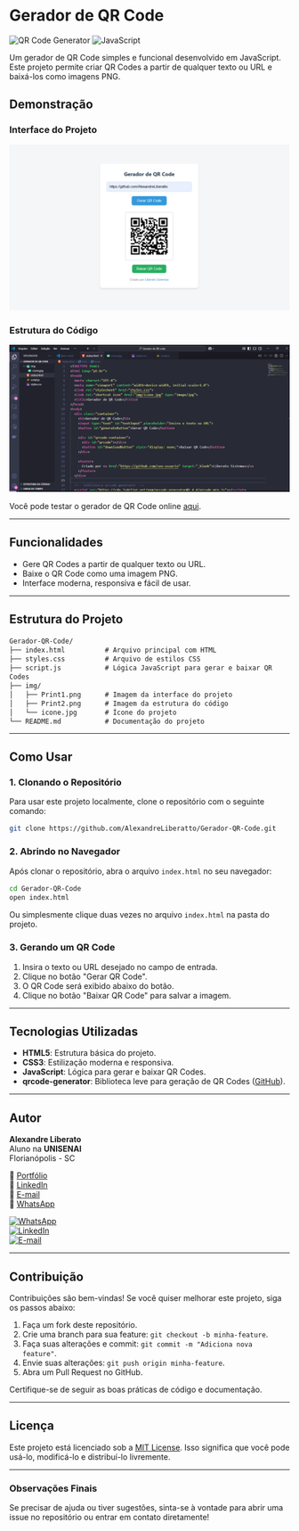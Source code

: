 
# Gerador de QR Code

![QR Code Generator](https://img.shields.io/badge/QR%20Code-Generator-blue) ![JavaScript](https://img.shields.io/badge/JavaScript-F7DF1E?logo=javascript&logoColor=black)

Um gerador de QR Code simples e funcional desenvolvido em JavaScript. Este projeto permite criar QR Codes a partir de qualquer texto ou URL e baixá-los como imagens PNG.

## Demonstração

### Interface do Projeto
![Interface do Projeto](img/Print1.png)

### Estrutura do Código
![Estrutura do Código](img/Print2.png)

Você pode testar o gerador de QR Code online [aqui](https://github.com/AlexandreLiberatto/Gerador-QR-Code).

---

## Funcionalidades

- Gere QR Codes a partir de qualquer texto ou URL.
- Baixe o QR Code como uma imagem PNG.
- Interface moderna, responsiva e fácil de usar.

---

## Estrutura do Projeto

```
Gerador-QR-Code/
├── index.html          # Arquivo principal com HTML
├── styles.css          # Arquivo de estilos CSS
├── script.js           # Lógica JavaScript para gerar e baixar QR Codes
├── img/
│   ├── Print1.png      # Imagem da interface do projeto
│   ├── Print2.png      # Imagem da estrutura do código
│   └── icone.jpg       # Ícone do projeto
└── README.md           # Documentação do projeto
```

---

## Como Usar

### 1. Clonando o Repositório

Para usar este projeto localmente, clone o repositório com o seguinte comando:

```bash
git clone https://github.com/AlexandreLiberatto/Gerador-QR-Code.git
```

### 2. Abrindo no Navegador

Após clonar o repositório, abra o arquivo `index.html` no seu navegador:

```bash
cd Gerador-QR-Code
open index.html
```

Ou simplesmente clique duas vezes no arquivo `index.html` na pasta do projeto.

### 3. Gerando um QR Code

1. Insira o texto ou URL desejado no campo de entrada.
2. Clique no botão "Gerar QR Code".
3. O QR Code será exibido abaixo do botão.
4. Clique no botão "Baixar QR Code" para salvar a imagem.

---

## Tecnologias Utilizadas

- **HTML5**: Estrutura básica do projeto.
- **CSS3**: Estilização moderna e responsiva.
- **JavaScript**: Lógica para gerar e baixar QR Codes.
- **qrcode-generator**: Biblioteca leve para geração de QR Codes ([GitHub](https://github.com/kazuhikoarase/qrcode-generator)).

---

## Autor

**Alexandre Liberato**  
Aluno na **UNISENAI**  
Florianópolis - SC  

🔗 [Portfólio](https://portfolio-3-d-olive.vercel.app/)  
💼 [LinkedIn](https://www.linkedin.com/in/alexandre-liberato-32179624b/)  
📧 [E-mail](mailto:alexandreliberatto@gmail.com)  
📱 [WhatsApp](https://api.whatsapp.com/send?phone=+5584991604054)

[![WhatsApp](https://img.shields.io/badge/WhatsApp-25D366?style=for-the-badge&logo=whatsapp&logoColor=white)](https://api.whatsapp.com/send?phone=+5584991604054)  
[![LinkedIn](https://img.shields.io/badge/LinkedIn-0A66C2?style=for-the-badge&logo=linkedin&logoColor=white)](https://www.linkedin.com/in/alexandre-liberato-32179624b/)  
[![E-mail](https://img.shields.io/badge/E--mail-D14836?style=for-the-badge&logo=gmail&logoColor=white)](mailto:alexandreliberatto@gmail.com)

---

## Contribuição

Contribuições são bem-vindas! Se você quiser melhorar este projeto, siga os passos abaixo:

1. Faça um fork deste repositório.
2. Crie uma branch para sua feature: `git checkout -b minha-feature`.
3. Faça suas alterações e commit: `git commit -m "Adiciona nova feature"`.
4. Envie suas alterações: `git push origin minha-feature`.
5. Abra um Pull Request no GitHub.

Certifique-se de seguir as boas práticas de código e documentação.

---

## Licença

Este projeto está licenciado sob a [MIT License](LICENSE). Isso significa que você pode usá-lo, modificá-lo e distribuí-lo livremente.

---

### Observações Finais

Se precisar de ajuda ou tiver sugestões, sinta-se à vontade para abrir uma issue no repositório ou entrar em contato diretamente!

